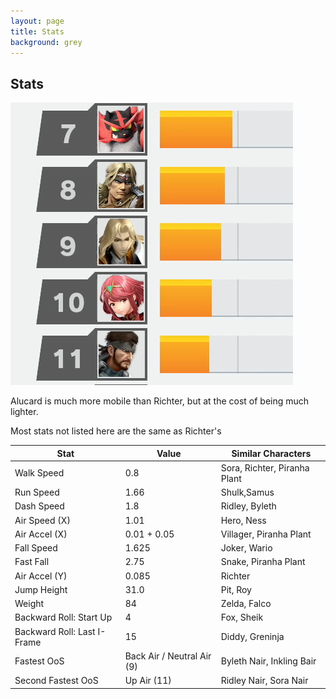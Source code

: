 ```yaml
---
layout: page
title: Stats
background: grey
---
```


<div class="col-lg-12 text-center">
	<h2 class="section-heading text-uppercase">Stats</h2>
</div>
<img class="img-fluid d-block mx-auto" src="assets\img\moveset\stats.png" alt="">

Alucard is much more mobile than Richter, but at the cost of being much lighter.

Most stats not listed here are the same as Richter's

| Stat | Value | Similar Characters |
| --- | ----------- | ----------- |
| Walk Speed | 0.8 | Sora, Richter, Piranha Plant |
| Run Speed | 1.66 | Shulk,Samus |
| Dash Speed | 1.8 | Ridley, Byleth |
| Air Speed (X) | 1.01 | Hero, Ness |
| Air Accel (X) | 0.01 + 0.05 | Villager, Piranha Plant |
| Fall Speed | 1.625 | Joker, Wario |
| Fast Fall | 2.75 | Snake, Piranha Plant |
| Air Accel (Y) | 0.085 | Richter |
| Jump Height | 31.0 | Pit, Roy |
| Weight | 84 | Zelda, Falco |
| Backward Roll: Start Up | 4 | Fox, Sheik |
| Backward Roll: Last I-Frame | 15 | Diddy, Greninja |
| Fastest OoS | Back Air / Neutral Air (9) | Byleth Nair, Inkling Bair |
| Second Fastest OoS | Up Air (11) | Ridley Nair, Sora Nair |